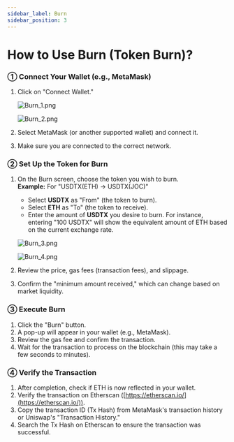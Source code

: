 ```yaml
---
sidebar_label: Burn
sidebar_position: 3
---
```


# How to Use Burn (Token Burn)?

### **① Connect Your Wallet (e.g., MetaMask)**

1. Click on "Connect Wallet."

    ![Burn_1.png](/img/docs/Burn_1.png)

    ![Burn_2.png](/img/docs/Burn_2.png)
    
2. Select MetaMask (or another supported wallet) and connect it.
3. Make sure you are connected to the correct network.

### **② Set Up the Token for Burn**

1. On the Burn screen, choose the token you wish to burn.  
   **Example:** For "USDTX(ETH) → USDTX(JOC)"
   - Select **USDTX** as "From" (the token to burn).  
   - Select **ETH** as "To" (the token to receive).  
   - Enter the amount of **USDTX** you desire to burn. For instance, entering "100 USDTX" will show the equivalent amount of ETH based on the current exchange rate.

    ![Burn_3.png](/img/docs/Burn_3.png)
    
    ![Burn_4.png](/img/docs/Burn_4.png)
   
2. Review the price, gas fees (transaction fees), and slippage.  
3. Confirm the "minimum amount received," which can change based on market liquidity.

### **③ Execute Burn**

1. Click the "Burn" button.  
2. A pop-up will appear in your wallet (e.g., MetaMask).  
3. Review the gas fee and confirm the transaction.  
4. Wait for the transaction to process on the blockchain (this may take a few seconds to minutes).

### **④ Verify the Transaction**

1. After completion, check if ETH is now reflected in your wallet.  
2. Verify the transaction on Etherscan ([https://etherscan.io/](https://etherscan.io/)).  
3. Copy the transaction ID (Tx Hash) from MetaMask's transaction history or Uniswap's "Transaction History."  
4. Search the Tx Hash on Etherscan to ensure the transaction was successful.